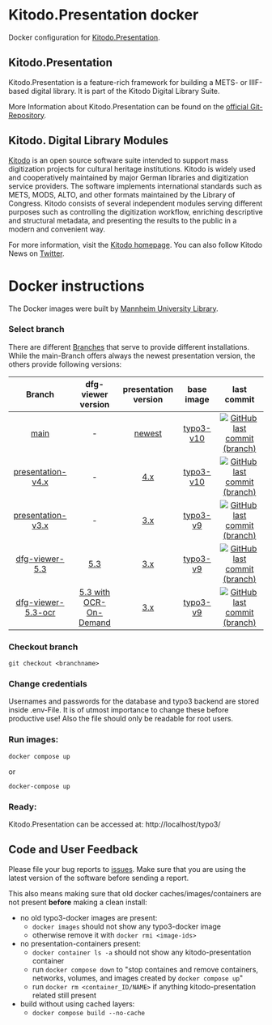 # Kitodo.Presentation docker
Docker configuration for [Kitodo.Presentation](https://github.com/kitodo/kitodo-presentation).

## Kitodo.Presentation
Kitodo.Presentation is a feature-rich framework for building a METS- or IIIF-based digital library. It is part of the Kitodo Digital Library Suite.

More Information about Kitodo.Presentation can be found on the [official Git-Repository](https://github.com/kitodo/kitodo-presentation).

## Kitodo. Digital Library Modules
[Kitodo](https://github.com/kitodo) is an open source software suite intended to support mass digitization projects for cultural heritage institutions. Kitodo is widely used and cooperatively maintained by major German libraries and digitization service providers. The software implements international standards such as METS, MODS, ALTO, and other formats maintained by the Library of Congress. Kitodo consists of several independent modules serving different purposes such as controlling the digitization workflow, enriching descriptive and structural metadata, and presenting the results to the public in a modern and convenient way.

For more information, visit the [Kitodo homepage](https://www.kitodo.org). You can also follow Kitodo News on [Twitter](https://twitter.com/kitodo_org).

# Docker instructions
The Docker images were built by [Mannheim University Library](https://en.wikipedia.org/wiki/Mannheim_University_Library).

### Select branch
There are different [Branches](https://github.com/UB-Mannheim/kitodo-presentation-docker/branches) that serve to provide different installations. While the main-Branch offers always the newest presentation version, the others provide following versions:

| **Branch** 	| **dfg-viewer version** 	| **presentation version** 	| **base image** 	| **last commit** 	|
|:---:	|:---:	|:---:	|:---:	|:---:	|
| [main](https://github.com/UB-Mannheim/kitodo-presentation-docker) 	| - 	| [newest](https://github.com/kitodo/kitodo-presentation/releases) 	| [typo3-v10](https://github.com/csidirop/typo3-docker/tree/typo3-v10.x) 	| [![GitHub last commit (branch)](https://img.shields.io/github/last-commit/UB-Mannheim/kitodo-presentation-docker/main?label=%20)](https://github.com/UB-Mannheim/kitodo-presentation-docker/commits/main) 	|
| [presentation-v4.x](https://github.com/UB-Mannheim/kitodo-presentation-docker/tree/presentation-v4.x) 	| - 	| [4.x](https://github.com/kitodo/kitodo-presentation/releases/tag/v4.0.1) 	| [typo3-v10](https://github.com/csidirop/typo3-docker/tree/typo3-v10.x) 	| [![GitHub last commit (branch)](https://img.shields.io/github/last-commit/UB-Mannheim/kitodo-presentation-docker/presentation-v4.x?label=%20)](https://github.com/UB-Mannheim/kitodo-presentation-docker/commits/presentation-v4.x) 	|
| [presentation-v3.x](https://github.com/UB-Mannheim/kitodo-presentation-docker/tree/presentation-v3.x) 	| - 	| [3.x](https://github.com/kitodo/kitodo-presentation/releases/tag/v3.3.4) 	| [typo3-v9](https://github.com/csidirop/typo3-docker/tree/typo3-v9.x) 	| [![GitHub last commit (branch)](https://img.shields.io/github/last-commit/UB-Mannheim/kitodo-presentation-docker/presentation-v3.x?label=%20)](https://github.com/UB-Mannheim/kitodo-presentation-docker/commits/presentation-v3.x) 	|
| [dfg-viewer-5.3](https://github.com/UB-Mannheim/kitodo-presentation-docker/tree/dfg-viewer-5.3) 	| [5.3](https://github.com/slub/dfg-viewer/releases/tag/v5.3.0) 	| [3.x](https://github.com/kitodo/kitodo-presentation/releases/tag/v3.3.4) 	| [typo3-v9](https://github.com/csidirop/typo3-docker/tree/typo3-v9.x) 	| [![GitHub last commit (branch)](https://img.shields.io/github/last-commit/UB-Mannheim/kitodo-presentation-docker/dfg-viewer-5.3?label=%20)](https://github.com/UB-Mannheim/kitodo-presentation-docker/commits/dfg-viewer-5.3) 	|
| [dfg-viewer-5.3-ocr](https://github.com/UB-Mannheim/kitodo-presentation-docker/tree/dfg-viewer-5.3-ocr) 	| [5.3 with OCR-On-Demand](https://github.com/csidirop/dfg-viewer/tree/5.3-ocr-test) 	| [3.x](https://github.com/kitodo/kitodo-presentation/releases/tag/v3.3.4) 	| [typo3-v9](https://github.com/csidirop/typo3-docker/tree/typo3-v9.x) 	| [![GitHub last commit (branch)](https://img.shields.io/github/last-commit/UB-Mannheim/kitodo-presentation-docker/dfg-viewer-5.3-ocr?label=%20)](https://github.com/UB-Mannheim/kitodo-presentation-docker/commits/dfg-viewer-5.3-ocr) 	|

<!-- Table created with:  https://www.tablesgenerator.com/markdown_tables -->

### Checkout branch
    git checkout <branchname>

### Change credentials
Usernames and passwords for the database and typo3 backend are stored inside .env-File. It is of utmost importance to change these before productive use! Also the file should only be readable for root users.

### Run images:
    docker compose up

or  

    docker-compose up

### Ready:
Kitodo.Presentation can be accessed at: http://localhost/typo3/

## Code and User Feedback
Please file your bug reports to [issues](https://github.com/UB-Mannheim/kitodo-presentation-docker/issues). Make sure that you are using the latest version of the software before sending a report.

This also means making sure that old docker caches/images/containers are not present **before** making a clean install:
- no old typo3-docker images are present: 
  - `docker images` should not show any typo3-docker image
  - otherwise remove it with `docker rmi <image-ids>`
- no presentation-containers present:
  - `docker container ls -a` should not show any kitodo-presentation container
  - run `docker compose down` to "stop containes and remove containers, networks, volumes, and images created by `docker compose up`"
  - run `docker rm <container_ID/NAME>` if anything kitodo-presentation related still present
- build without using cached layers:
  - `docker compose build --no-cache`
